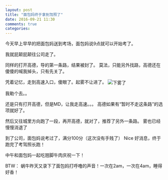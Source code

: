 ```yaml
---
layout: post
title: "面包妈终于拿到驾照了"
date: 2016-09-21 11:30
comments: true
categories:
---
```


今天早上早早的把面包妈送到考场，面包妈说9点就可以开始考了。

我就屁颠屁颠往公司走了。

同样的打开高德，导的第一条路，结果被封了。
莫法，只能另外找路，高德还在傻傻的喊我掉头，只有先关了。

凭着记忆，走到高速入口，傻眼了。起雾不让进了。
<img src="{{ site.url }}Emoticons/2016/hightway-fog.jpg" alt="下雾了" align="center" />

我勒个去。。

还是只有打开高德，但是MD，让我走高速。。。
高德如果有“暂时不走这条路”的选项就好了。

然后又往城里方向跑了一段，再开高德，就对了，推荐了另外一条路。
雾也已经慢慢消退了

到了公司，面包妈说考过了，满分100分（这次没有手贱了）
Nice 好消息，终于跑完了考驾照长跑！

中午和面包妈一起吃翘脚牛肉庆祝一下！

BTW：
蜗牛昨天又录下了面包妈打呼噜的声音！一次在2am，一次在4am，睡得好香！

